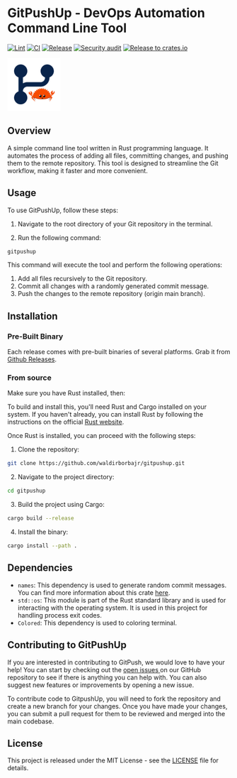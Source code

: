# GitPushUp - DevOps Automation Command Line Tool

[![Lint](https://github.com/waldirborbajr/gitpushup/actions/workflows/linter.yaml/badge.svg)](https://github.com/waldirborbajr/gitpushup/actions/workflows/linter.yaml)
[![CI](https://github.com/waldirborbajr/gitpushup/actions/workflows/ci.yaml/badge.svg)](https://github.com/waldirborbajr/gitpushup/actions/workflows/ci.yaml)
[![Release](https://github.com/waldirborbajr/gitpushup/actions/workflows/release.yaml/badge.svg)](https://github.com/waldirborbajr/gitpushup/actions/workflows/release.yaml)
[![Security audit](https://github.com/waldirborbajr/gitpushup/actions/workflows/audit.yaml/badge.svg)](https://github.com/waldirborbajr/gitpushup/actions/workflows/audit.yaml)
[![Release to crates.io](https://github.com/waldirborbajr/gitpushup/actions/workflows/crates.yaml/badge.svg)](https://github.com/waldirborbajr/gitpushup/actions/workflows/crates.yaml)

<p>
  <img src="./.assets/gitpush-logo.png" width="120", height="120"/>
  <br>
</p>

## Overview

A simple command line tool written in Rust programming language. It automates the process of adding all files, committing changes, and pushing them to the remote repository. This tool is designed to streamline the Git workflow, making it faster and more convenient.

## Usage

To use GitPushUp, follow these steps:

1. Navigate to the root directory of your Git repository in the terminal.

2. Run the following command:

```bash
gitpushup
```

This command will execute the tool and perform the following operations:

1. Add all files recursively to the Git repository.
2. Commit all changes with a randomly generated commit message.
3. Push the changes to the remote repository (origin main branch).

## Installation

### Pre-Built Binary

Each release comes with pre-built binaries of several platforms. Grab it from [Github Releases](https://github.com/waldirborbajr/gitpush/releases).

### From source

Make sure you have Rust installed, then:

To build and install this, you'll need Rust and Cargo installed on your system. If you haven't already, you can install Rust by following the instructions on the official [Rust website](https://www.rust-lang.org/tools/install).

Once Rust is installed, you can proceed with the following steps:

1. Clone the repository:

```bash
git clone https://github.com/waldirborbajr/gitpushup.git
```

2. Navigate to the project directory:

```bash
cd gitpushup
```

3. Build the project using Cargo:

```bash
cargo build --release
```

4. Install the binary:

```bash
cargo install --path .
```

## Dependencies

- `names`: This dependency is used to generate random commit messages. You can find more information about this crate [here](https://crates.io/crates/names).
- `std::os`: This module is part of the Rust standard library and is used for interacting with the operating system. It is used in this project for handling process exit codes.
- `Colored`: This dependency is used to coloring terminal.

## Contributing to GitPushUp

If you are interested in contributing to GitPush, we would love to have your help! You can start by checking out the [ open issues ](https://github.com/waldirborbajr/gitpushup/issues) on our GitHub repository to see if there is anything you can help with. You can also suggest new features or improvements by opening a new issue.

To contribute code to GitpushUp, you will need to fork the repository and create a new branch for your changes. Once you have made your changes, you can submit a pull request for them to be reviewed and merged into the main codebase.

## License

This project is released under the MIT License - see the [LICENSE](LICENSE) file for details.
